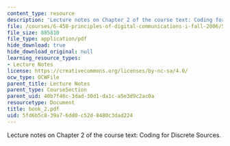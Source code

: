 ```yaml
---
content_type: resource
description: 'Lecture notes on Chapter 2 of the course text: Coding for Discrete Sources.'
file: /courses/6-450-principles-of-digital-communications-i-fall-2006/5fd6b5c839a76dd0c52d8480c3dad224_book_2.pdf
file_size: 885810
file_type: application/pdf
hide_download: true
hide_download_original: null
learning_resource_types:
- Lecture Notes
license: https://creativecommons.org/licenses/by-nc-sa/4.0/
ocw_type: OCWFile
parent_title: Lecture Notes
parent_type: CourseSection
parent_uid: 40b7f46c-3dad-30d1-da1c-a5e3d9c2ac0a
resourcetype: Document
title: book_2.pdf
uid: 5fd6b5c8-39a7-6dd0-c52d-8480c3dad224
---
```

Lecture notes on Chapter 2 of the course text: Coding for Discrete Sources.